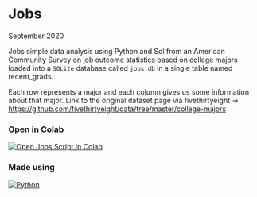 # Jobs 

September 2020 

Jobs simple data analysis using Python and Sql from an American Community Survey on job outcome statistics based on college majors loaded into a `SQLite` database called `jobs.db` in a single table named recent_grads. 

Each row represents a major and each column gives us some information about that major. Link to the original dataset page via fivethirtyeight -> https://github.com/fivethirtyeight/data/tree/master/college-majors

### Open in Colab

[![Open Jobs Script In Colab](https://colab.research.google.com/assets/colab-badge.svg)](https://colab.research.google.com/github/ginobaltazar7/66daysofdata/blob/master/SQL/jobs/jobs-day1.ipynb)

### Made using 
[![Python](https://img.shields.io/badge/python%20-%2314354C.svg?&style=for-the-badge&logo=python&logoColor=white)](https://www.python.org/)
